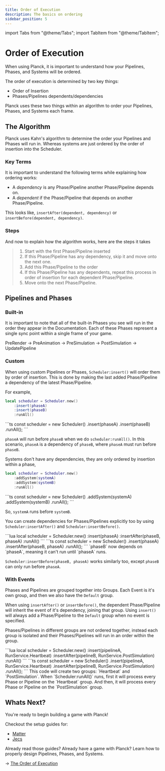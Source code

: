 ```yaml
---
title: Order of Execution
description: The basics on ordering
sidebar_position: 5
---
```


import Tabs from "@theme/Tabs";
import TabItem from "@theme/TabItem";

# Order of Execution

When using Planck, it is important to understand how your Pipelines, Phases,
and Systems will be ordered.

The order of execution is determined by two key things:
- Order of Insertion
- Phases/Pipelines dependents/dependencies

Planck uses these two things within an algorithm to order your Pipelines,
Phases, and Systems each frame.

## The Algorithm

Planck uses Kahn's algorithm to determine the order your Pipelines and
Phases will run in. Whereas systems are just ordered by the order of
insertion into the Scheduler.

### Key Terms

It is important to understand the following terms while explaining how ordering works:
- A *dependency* is any Phase/Pipeline another Phase/Pipeline depends on.
- A *dependent* if the Phase/Pipeline that depends on another Phase/Pipeline.

This looks like, `insertAfter(dependent, dependency)` or `insertBefore(dependent, dependency)`.

### Steps

And now to explain how the algorithm works, here are the steps it takes

> 1. Start with the first Phase/Pipeline inserted
> 2. If this Phase/Pipeline has any dependency, skip it and move onto the next one.
> 3. Add this Phase/Pipeline to the order
> 4. If this Phase/Pipeline has any dependents, repeat this process in order of insertion for each dependent Phase/Pipeline.
> 5. Move onto the next Phase/Pipeline.

## Pipelines and Phases

### Built-in

It is important to note that all of the built-in Phases you see will run
in the order they appear in the Documentation. Each of these Phases represent
a single sync point within a single frame of your game.

PreRender -> PreAnimation -> PreSimulation -> PostSimulation -> UpdatePipeline

### Custom

When using custom Pipelines or Phases, `Scheduler:insert()` will order them
by order of insertion. This is done by making the last added Phase/Pipeline a
dependency of the latest Phase/Pipeline.

For example,
<Tabs groupId="language">
<TabItem value="lua" label="Luau">
```lua
local scheduler = Scheduler.new()
    :insert(phaseA)
    :insert(phaseB)
    :runAll()
```
</TabItem>
<TabItem value="ts" label="TypeScript">
```ts
const scheduler = new Scheduler()
    .insert(phaseA)
    .insert(phaseB)
    .runAll();
```
</TabItem>
</Tabs>

`phaseA` will run before `phaseB` when we do `scheduler:runAll()`.
In this scenario, `phaseA` is a dependency of `phaseB`, where `phaseA`
must run before `phaseB`.

Systems don't have any dependencies, they are only ordered by insertion
within a phase,
<Tabs groupId="language">
<TabItem value="lua" label="Luau">
```lua
local scheduler = Scheduler.new()
    :addSystem(systemA)
    :addSystem(systemB)
    :runAll()
```
</TabItem>
<TabItem value="ts" label="TypeScript">
```ts
const scheduler = new Scheduler()
    .addSystem(systemA)
    .addSystem(systemB)
    .runAll();
```
</TabItem>
</Tabs>

So, `systemA` runs before `systemB`.

You can create dependencies for Phases/Pipelines explicitly too by using
`Scheduler:insertAfter()` and `Scheduler:insertBefore()`.

<Tabs groupId="language">
<TabItem value="lua" label="Luau">
```lua
local scheduler = Scheduler.new()
    :insert(phaseA)
    :insertAfter(phaseB, phaseA)
    :runAll()
```
</TabItem>
<TabItem value="ts" label="TypeScript">
```ts
const scheduler = new Scheduler()
    .insert(phaseA)
    .insertAfter(phaseB, phaseA)
    .runAll();
```
</TabItem>
</Tabs>
`phaseB` now depends on `phaseA`, meaning it can't run until `phaseA` runs.

`Scheduler:insertBefore(phaseB, phaseA)` works similarly too, except `phaseB` can only
run before `phaseA`.

### With Events

Phases and Pipelines are grouped together into Groups.
Each Event is it's own group, and then we also have the `Default` group.

When using `insertAfter()` or `insertBefore()`, the dependent Phase/Pipeline
will inherit the event of it's dependency, joining that group.
Using `insert()` will always add a Phase/Pipeline to the `Default` group when
no event is specified.

Phases/Pipelines in different groups are not ordered together, instead each
group is isolated and their Phases/Pipelines will run in an order within the
group.

<Tabs groupId="language">
<TabItem value="lua" label="Luau">
```lua
local scheduler = Scheduler.new()
    :insert(pipelineA, RunService.Heartbeat)
    :insertAfter(pipelineB, RunService.PostSimulation)
    :runAll()
```
</TabItem>
<TabItem value="ts" label="TypeScript">
```ts
const scheduler = new Scheduler()
    .insert(pipelineA, RunService.Heartbeat)
    .insertAfter(pipelineB, RunService.PostSimulation)
    .runAll();
```
</TabItem>
</Tabs>
This code will create two groups: `Heartbeat` and `PostSimulation`.
When `Scheduler:runAll()` runs, first it will process every Phase or Pipeline
on the `Heartbeat` group. And then, it will process every Phase or Pipeline on the
`PostSimulation` group.

## Whats Next?

You're ready to begin building a game with Planck!

Checkout the setup guides for:
- [Matter](../setup_guides/matter.md)
- [Jecs](../setup_guides/jecs.mdx)

Already read those guides? Already have a game with Planck?
Learn how to properly design Pipelines, Phases, and Systems.

→ [The Order of Execution](../design/design.md)
